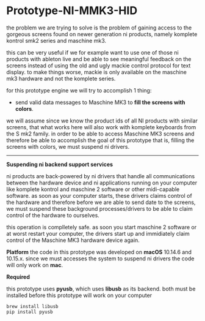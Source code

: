 # Prototype-NI-MMK3-HID

the problem we are trying to solve is the problem of gaining access to the gorgeous screens found on newer generation ni products, namely komplete kontrol smk2 series and maschine mk3.

this can be very useful if we for example want to use one of those ni products with ableton live and be able to see meaningful feedback on the screens instead of using the old and ugly mackie control protocol for text display. to make things worse, mackie is only available on the maschine mk3 hardware and not the komplete series.

for this prototype engine we will try to accomplish 1 thing:

 - send valid data messages to Maschine MK3 to **fill the screens with colors**.
  
we will assume since we know the product ids of all NI products with similar screens, that what works here will also work with komplete keyboards from the S mk2 family. in order to be able to access Maschine MK3 screens and therefore be able to accomplish the goal of this prototype that is, filling the screens with colors, we must suspend ni drivers.

---

**Suspending ni backend support services**

ni products are back-powered by ni drivers that handle all communications between the hardware device and ni applications running on your computer like komplete kontrol and maschine 2 software or other midi-capable software. as soon as your computer starts, these drivers claims control of the hardware and therefore before we are able to send date to the screens, we must suspend these background processes/drivers to be able to claim control of the hardware to ourselves. 

this operation is complletely safe. as soon you start maschine 2 software or at worst restart your computer, the drivers start up and immidiately claim control of the Maschine MK3 hardware device again.

**Platform**
the code in this prototype was developed on **macOS** 10.14.6 and 10.15.x. since we must accesses the system to suspend ni drivers the code will only work on **mac**.

**Required**

this prototype uses **pyusb**, which uses **libusb** as its backend. both must be installed before this prototype will work on your computer

    brew install libusb
    pip install pyusb

